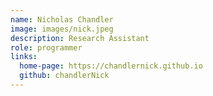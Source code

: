 ```yaml
---
name: Nicholas Chandler
image: images/nick.jpeg
description: Research Assistant
role: programmer
links:
  home-page: https://chandlernick.github.io
  github: chandlerNick
---
```

